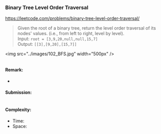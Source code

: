 ### Binary Tree Level Order Traversal
https://leetcode.com/problems/binary-tree-level-order-traversal/

>Given the root of a binary tree, return the level order traversal of its nodes' values. (i.e., from left to right, level by level).\
>Input: `root = [3,9,20,null,null,15,7]`\
>Output: `[[3],[9,20],[15,7]]`                                

<img src="../images/102_BFS.jpg” width="500px" />

```python
```
#### Remark:
- 
#### Submission:
```
```
#### Complexity:
- Time:
- Space:
